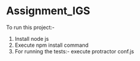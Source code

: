 # Assignment_IGS

To run this project:-

1. Install node js 
2. Execute npm install command
3. For running the tests:-
   execute protractor conf.js
